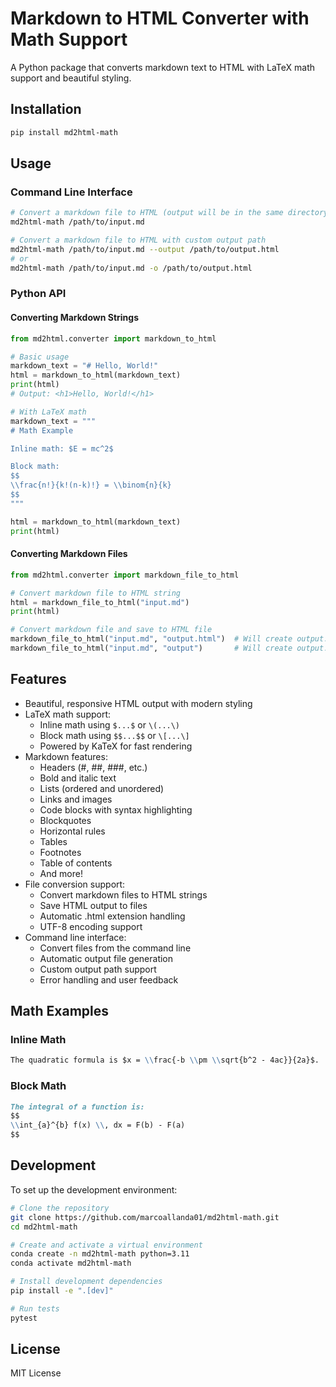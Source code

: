 # Markdown to HTML Converter with Math Support

A Python package that converts markdown text to HTML with LaTeX math support and beautiful styling.

## Installation

```bash
pip install md2html-math
```

## Usage

### Command Line Interface

```bash
# Convert a markdown file to HTML (output will be in the same directory)
md2html-math /path/to/input.md

# Convert a markdown file to HTML with custom output path
md2html-math /path/to/input.md --output /path/to/output.html
# or
md2html-math /path/to/input.md -o /path/to/output.html
```

### Python API

#### Converting Markdown Strings

```python
from md2html.converter import markdown_to_html

# Basic usage
markdown_text = "# Hello, World!"
html = markdown_to_html(markdown_text)
print(html)
# Output: <h1>Hello, World!</h1>

# With LaTeX math
markdown_text = """
# Math Example

Inline math: $E = mc^2$

Block math:
$$
\\frac{n!}{k!(n-k)!} = \\binom{n}{k}
$$
"""

html = markdown_to_html(markdown_text)
print(html)
```

#### Converting Markdown Files

```python
from md2html.converter import markdown_file_to_html

# Convert markdown file to HTML string
html = markdown_file_to_html("input.md")
print(html)

# Convert markdown file and save to HTML file
markdown_file_to_html("input.md", "output.html")  # Will create output.html
markdown_file_to_html("input.md", "output")       # Will create output.html
```

## Features

- Beautiful, responsive HTML output with modern styling
- LaTeX math support:
  - Inline math using `$...$` or `\(...\)`
  - Block math using `$$...$$` or `\[...\]`
  - Powered by KaTeX for fast rendering
- Markdown features:
  - Headers (#, ##, ###, etc.)
  - Bold and italic text
  - Lists (ordered and unordered)
  - Links and images
  - Code blocks with syntax highlighting
  - Blockquotes
  - Horizontal rules
  - Tables
  - Footnotes
  - Table of contents
  - And more!
- File conversion support:
  - Convert markdown files to HTML strings
  - Save HTML output to files
  - Automatic .html extension handling
  - UTF-8 encoding support
- Command line interface:
  - Convert files from the command line
  - Automatic output file generation
  - Custom output path support
  - Error handling and user feedback

## Math Examples

### Inline Math
```markdown
The quadratic formula is $x = \\frac{-b \\pm \\sqrt{b^2 - 4ac}}{2a}$.
```

### Block Math
```markdown
The integral of a function is:
$$
\\int_{a}^{b} f(x) \\, dx = F(b) - F(a)
$$
```

## Development

To set up the development environment:

```bash
# Clone the repository
git clone https://github.com/marcoallanda01/md2html-math.git
cd md2html-math

# Create and activate a virtual environment
conda create -n md2html-math python=3.11
conda activate md2html-math

# Install development dependencies
pip install -e ".[dev]"

# Run tests
pytest
```

## License

MIT License 